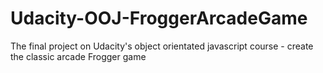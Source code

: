 # Udacity-OOJ-FroggerArcadeGame
The final project on Udacity's object orientated javascript course - create the classic arcade Frogger game

